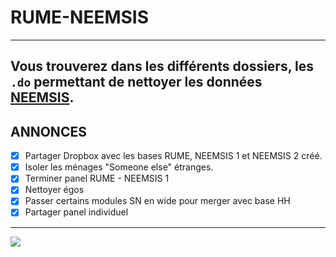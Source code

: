 # RUME-NEEMSIS

---
Vous trouverez dans les différents dossiers, les `.do` permettant de nettoyer les données [NEEMSIS](https://neemsis.hypotheses.org/).
---
## ANNONCES
  - [x] Partager Dropbox avec les bases RUME, NEEMSIS 1 et NEEMSIS 2 créé.
  - [x] Isoler les ménages "Someone else" étranges.
  - [x] Terminer panel RUME - NEEMSIS 1
  - [x] Nettoyer égos
  - [x] Passer certains modules SN en wide pour merger avec base HH
  - [x] Partager panel individuel
---

![](https://f-origin.hypotheses.org/wp-content/blogs.dir/3627/files/2017/02/cropped-Bandeau-site_final_thin.png)
